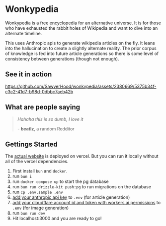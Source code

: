 # Wonkypedia

Wonkypedia is a free encyclopedia for an alternative universe. It is
for those who have exhausted the rabbit holes of Wikipedia and want
to dive into an alternate timeline.

This uses Anthropic apis to generate wikipedia articles on the fly. It leans into the hallucination to
create a slightly alternate reality. The prior corpus of knowledge is fed into future article generations
so there is some level of consistency between generations (though not enough).

## See it in action

https://github.com/SawyerHood/wonkypedia/assets/2380669/5375b34f-c3c2-41d7-b98d-0dbbc7aeb42b

## What are people saying

> _Hahaha this is so dumb, I love it_
>
> \- **beatlz**, a random Redditor

## Gettings Started

The [actual website](https://www.wonkypedia.org) is deployed on vercel. But you can run it locally without all of the vercel dependencies.

1. First install `bun` and `docker`.
2. run `bun i`
3. run `docker compose up` to start the pg database
4. run `bun run drizzle-kit push:pg` to run migrations on the database
5. run `cp .env.sample .env`
6. [add your anthropic api key](https://console.anthropic.com/settings/keys) to `.env` (for article generation)
7. [add your cloudflare account id and token with workers ai permissions](https://dash.cloudflare.com/profile/api-tokens) to `.env` (for image generation)
8. run `bun run dev`
9. Hit localhost:3000 and you are ready to go!
